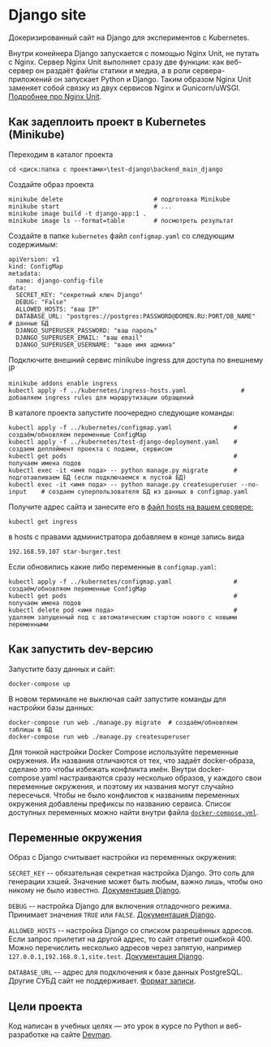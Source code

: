 # Django site

Докеризированный сайт на Django для экспериментов с Kubernetes.

Внутри конейнера Django запускается с помощью Nginx Unit, не путать с Nginx. Сервер Nginx Unit выполняет сразу две функции: как веб-сервер он раздаёт файлы статики и медиа, а в роли сервера-приложений он запускает Python и Django. Таким образом Nginx Unit заменяет собой связку из двух сервисов Nginx и Gunicorn/uWSGI. [Подробнее про Nginx Unit](https://unit.nginx.org/).


## Как задеплоить проект в Kubernetes (Minikube)

Переходим в каталог проекта  

```shell-session
cd <диск:папка с проектами>\test-django\backend_main_django
```

Создайте образ проекта  

```shell-session
minikube delete                         # подготовка Minikube
minikube start                          # ...
minikube image build -t django-app:1 .
minikube image ls --format=table        # посмотреть результат
```

Создайте в папке `kubernetes` файл `configmap.yaml` со следующим содержимым:   
```
apiVersion: v1
kind: ConfigMap
metadata:
  name: django-config-file
data:
  SECRET_KEY: "секретный ключ Django"
  DEBUG: "False" 
  ALLOWED_HOSTS: "ваш IP"
  DATABASE_URL: "postgres://postgres:PASSWORD@DOMEN.RU:PORT/DB_NAME"    # данные БД
  DJANGO_SUPERUSER_PASSWORD: "ваш пароль"
  DJANGO_SUPERUSER_EMAIL: "ваш email"
  DJANGO_SUPERUSER_USERNAME: "ваше имя админа"
```

Подключите внешний сервис minikube ingress для доступа по внешнему IP
```shell-session
minikube addons enable ingress
kubectl apply -f ../kubernetes/ingress-hosts.yaml               # добавляем ingress rules для маршрутизации обращений 
```

В каталоге проекта запустите поочередно следующие команды:   

```shell-session
kubectl apply -f ../kubernetes/configmap.yaml                 # создаём/обновляем переменные ConfigMap
kubectl apply -f ../kubernetes/test-django-deployment.yaml    # создаем деплоймент проекта с подами, сервисом
kubectl get pods                                              # получаем имена подов
kubectl exec -it <имя пода> -- python manage.py migrate       # подготавливаем БД (если подключаемся к пустой БД)
kubectl exec -it <имя пода> -- python manage.py createsuperuser --no-input    # создаем суперпользователя БД из данных в configmap.yaml
```

Получите адрес сайта и занесите его в [файл hosts на вашем сервере: ]( https://help.reg.ru/support/dns-servery-i-nastroyka-zony/rabota-s-dns-serverami/fayl-hosts-gde-nakhoditsya-i-kak-yego-izmenit)
```shell-session
kubectl get ingress
```
в hosts с правами администратора добавляем в конце запись вида 
```
192.168.59.107 star-burger.test
```


Если обновились какие либо переменные в `configmap.yaml`:  

```shell-session
kubectl apply -f ../kubernetes/configmap.yaml                 # создаём/обновляем переменные ConfigMap
kubectl get pods                                              # получаем имена подов
kubectl delete pod <имя пода>                                 # удаляем запущенный под с автоматическим стартом нового с новыми переменными  
```


## Как запустить dev-версию

Запустите базу данных и сайт:

```shell-session
docker-compose up
```

В новом терминале не выключая сайт запустите команды для настройки базы данных:

```shell-session
docker-compose run web ./manage.py migrate  # создаём/обновляем таблицы в БД
docker-compose run web ./manage.py createsuperuser
```

Для тонкой настройки Docker Compose используйте переменные окружения. Их названия отличаются от тех, что задаёт docker-образа, сделано это чтобы избежать конфликта имён. Внутри docker-compose.yaml настраиваются сразу несколько образов, у каждого свои переменные окружения, и поэтому их названия могут случайно пересечься. Чтобы не было конфликтов к названиям переменных окружения добавлены префиксы по названию сервиса. Список доступных переменных можно найти внутри файла [`docker-compose.yml`](./docker-compose.yml).

## Переменные окружения

Образ с Django считывает настройки из переменных окружения:

`SECRET_KEY` -- обязательная секретная настройка Django. Это соль для генерации хэшей. Значение может быть любым, важно лишь, чтобы оно никому не было известно. [Документация Django](https://docs.djangoproject.com/en/3.2/ref/settings/#secret-key).

`DEBUG` -- настройка Django для включения отладочного режима. Принимает значения `TRUE` или `FALSE`. [Документация Django](https://docs.djangoproject.com/en/3.2/ref/settings/#std:setting-DEBUG).

`ALLOWED_HOSTS` -- настройка Django со списком разрешённых адресов. Если запрос прилетит на другой адрес, то сайт ответит ошибкой 400. Можно перечислить несколько адресов через запятую, например `127.0.0.1,192.168.0.1,site.test`. [Документация Django](https://docs.djangoproject.com/en/3.2/ref/settings/#allowed-hosts).

`DATABASE_URL` -- адрес для подключения к базе данных PostgreSQL. Другие СУБД сайт не поддерживает. [Формат записи](https://github.com/jacobian/dj-database-url#url-schema).


## Цели проекта

Код написан в учебных целях — это урок в курсе по Python и веб-разработке на сайте [Devman](https://dvmn.org).
